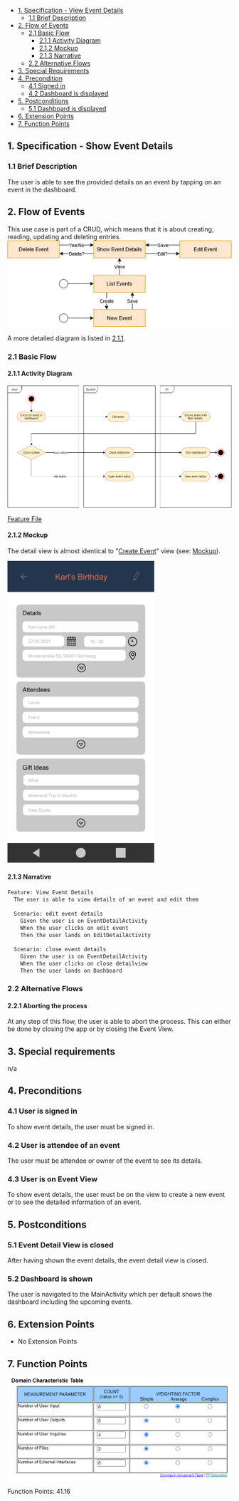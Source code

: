 - [1. Specification - View Event Details](#1-specification-view-event-details)
    - [1.1 Brief Description](#11-brief-description)
- [2. Flow of Events](#2-flow-of-events)
    - [2.1 Basic Flow](#21-basic-flow)
        - [2.1.1 Activity Diagram](#211-activity-diagram)
        - [2.1.2 Mockup](#212-mockup)
        - [2.1.3 Narrative](#213-narrative)
    - [2.2 Alternative Flows](#21-alternative-flows)
- [3. Special Requirements](#3-special-requirements)
- [4. Precondition](#4-preconditions)
    - [4.1 Signed in](#41-signed-in)
    - [4.2 Dashboard is displayed](#42-dashboard-is-displayed)    
- [5. Postconditions](#5-postconditions)
    - [5.1 Dashboard is displayed](#51-dashboard-is-displayed)    
- [6. Extension Points](#6-extension-points)
- [7. Function Points](#7-function-points)

## 1. Specification - Show Event Details
### 1.1 Brief Description
The user is able to see the provided details on an event by tapping on an event in the dashboard.
## 2. Flow of Events
This use case is part of a CRUD, which means that it is about creating, reading, updating and deleting entries. 
![CRUD](https://raw.githubusercontent.com/Honrix/PlandoraDocumentation/main/UCS/CRUD/Create%20Event.png)

A more detailed diagram is listed in [2.1.1](#211-activity-diagram).
### 2.1 Basic Flow
#### 2.1.1 Activity Diagram
![Activity Diagram](https://raw.githubusercontent.com/Honrix/PlandoraDocumentation/main/UCS/04_Show%20Event%20Details/Show%20Event%20Details.png)

[Feature File](https://github.com/nf3lix/Plandora/blob/master/app/src/androidTest/java/com/plandora/steps/view_event_details.feature)
#### 2.1.2 Mockup
The detail view is almost identical to "[Create Event](https://github.com/Honrix/PlandoraDocumentation/blob/main/UCS/01_Create%20Event/Create%20Event.md)" view (see: [Mockup](https://github.com/Honrix/PlandoraDocumentation/blob/main/UCS/Mockups/Create%20Event.PNG)).

![Mockup](https://raw.githubusercontent.com/Honrix/PlandoraDocumentation/main/UCS/Mockups/Event_Details.png)
#### 2.1.3 Narrative
```
Feature: View Event Details
  The user is able to view details of an event and edit them

  Scenario: edit event details
    Given the user is on EventDetailActivity
    When the user clicks on edit event
    Then the user lands on EditDetailActivity

  Scenario: close event details
    Given the user is on EventDetailActivity
    When the user clicks on close detailview
    Then the user lands on Dashboard
```
### 2.2 Alternative Flows
#### 2.2.1 Aborting the process
At any step of this flow, the user is able to abort the process. This can either be done by closing the app or by closing the Event View.

## 3. Special requirements
n/a

## 4. Preconditions
### 4.1 User is signed in
To show event details, the user must be signed in.

### 4.2 User is attendee of an event
The user must be attendee or owner of the event to see its details. 

### 4.3 User is on Event View
To show event details, the user must be on the view to create a new event or to see the detailed information of an event. 

## 5. Postconditions
### 5.1 Event Detail View is closed
After having shown the event details, the event detail view is closed.
### 5.2 Dashboard is shown
The user is navigated to the MainActivity which per default shows the dashboard including the upcoming events. 

## 6. Extension Points
- No Extension Points

## 7. Function Points
![Function Points](https://raw.githubusercontent.com/Honrix/PlandoraDocumentation/main/UCS/Function%20Points/Show_Event_Details_FP.PNG)

Function Points: 41.16
